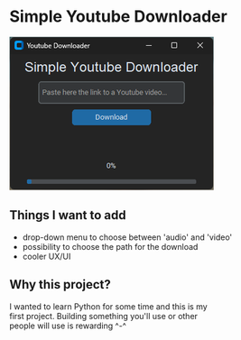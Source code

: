 # Simple Youtube Downloader

![](.git-images/Screenshot.png "Preview of the app, as of now")

## Things I want to add
- drop-down menu to choose between 'audio' and 'video'
- possibility to choose the path for the download
- cooler UX/UI

## Why this project?
I wanted to learn Python for some time and this is my <br>
first project. Building something you'll use or other <br>
people will use is rewarding ^-^
